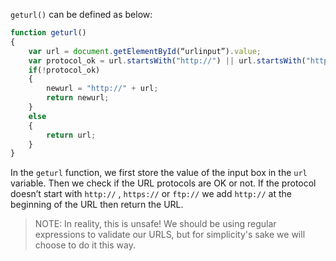 <!--title={Verifying Input URL}-->

`geturl()` can be defined as below:

```javascript
function geturl()
{
	var url = document.getElementById(“urlinput”).value;
	var protocol_ok = url.startsWith("http://") || url.startsWith("https://") || url.startsWith("ftp://");     
	if(!protocol_ok)
	{
		newurl = "http://" + url;
		return newurl;
	}
	else
	{
		return url;
	}
}
```

In the `geturl` function, we first store the value of the input box in the `url` variable. Then we check if the URL protocols are OK or not. If the protocol doesn’t start with `http://` , `https://` or `ftp://` we add `http://` at the beginning of the URL then return the URL.

> NOTE: In reality, this is unsafe! We should be using regular expressions to validate our URLS, but for simplicity's sake we will choose to do it this way.

